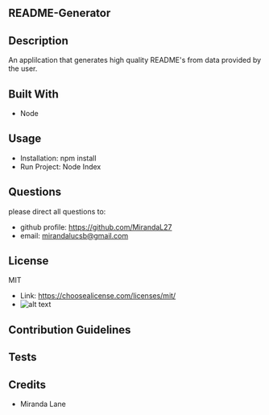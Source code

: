 ## README-Generator
  ## Description
  An applilcation that generates high quality README's from data provided by the user.

  ## Built With
  * Node

  ## Usage
  * Installation: npm install
*  Run Project: Node Index

  ## Questions
  please direct all questions to:
  * github profile: https://github.com/MirandaL27
  * email: mirandalucsb@gmail.com

  
  ## License
  MIT 
  * Link: https://choosealicense.com/licenses/mit/
  * ![alt text](https://img.shields.io/static/v1?label=license&message=MIT&color=brightgreen)
  

  ## Contribution Guidelines
  

  ## Tests
  

  ## Credits
  * Miranda Lane
  
